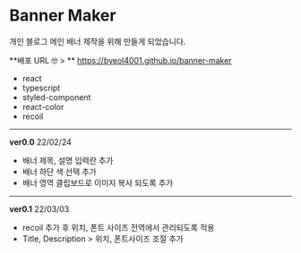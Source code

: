 # Banner Maker
개인 블로그 메인 배너 제작을 위해 만들게 되었습니다.

**배포 URL 🤓 > ** https://byeol4001.github.io/banner-maker

- react
- typescript
- styled-component
- react-color
- recoil


------

**ver0.0** 22/02/24

- 배너 제목, 설명 입력란 추가
- 배너 하단 색 선택 추가
- 배너 영역 클립보드로 이미지 복사 되도록 추가


------

**ver0.1** 22/03/03

- recoil 추가 후 위치, 폰트 사이즈 전역에서 관리되도록 적용
- Title, Description > 위치, 폰트사이즈 조절 추가